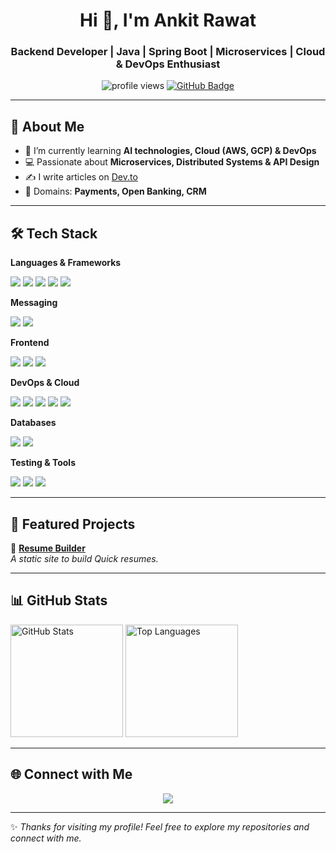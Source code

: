 <!-- Profile Header -->
<h1 align="center">Hi 👋, I'm Ankit Rawat</h1>
<h3 align="center">Backend Developer | Java | Spring Boot | Microservices | Cloud & DevOps Enthusiast</h3>

<p align="center">
  <img src="https://komarev.com/ghpvc/?username=yourusername&label=Profile%20Views&color=0e75b6&style=flat" alt="profile views" />
  <a href="https://github.com/yourusername?tab=followers"><img src="https://img.shields.io/github/followers/yourusername?label=Followers&style=social" alt="GitHub Badge"></a>
</p>

---

## 🚀 About Me
- 🌱 I’m currently learning **AI technologies, Cloud (AWS, GCP) & DevOps**  
- 💻 Passionate about **Microservices, Distributed Systems & API Design**  
- ✍️ I write articles on [Dev.to](https://dev.to/ankitdevcode)  
- 🎯 Domains: **Payments, Open Banking, CRM**  

---

## 🛠️ Tech Stack


**Languages & Frameworks**  
<p>
  <img src="https://img.shields.io/badge/Java-ED8B00?style=for-the-badge&logo=openjdk&logoColor=white"/>
  <img src="https://img.shields.io/badge/SpringBoot-6DB33F?style=for-the-badge&logo=springboot&logoColor=white"/>
  <img src=https://img.shields.io/badge/SQL-003B57?style=for-the-badge&logo=postgresql&logoColor=white/>
  <img src="https://img.shields.io/badge/Hibernate-59666C?style=for-the-badge&logo=hibernate&logoColor=yellow"/>
  <img src="https://img.shields.io/badge/Maven-C71A36?style=for-the-badge&logo=apachemaven&logoColor=white"/>
</p>


**Messaging**
<p>
  <img src="https://img.shields.io/badge/Apache%20Kafka-231F20?style=for-the-badge&logo=apachekafka&logoColor=white"/>
  <img src="https://img.shields.io/badge/Spring%20Kafka-6DB33F?style=for-the-badge&logo=spring&logoColor=white"/>
</p>

**Frontend**  
<p>
  <img src="https://img.shields.io/badge/HTML5-E34F26?style=for-the-badge&logo=html5&logoColor=white"/>
  <img src="https://img.shields.io/badge/CSS3-1572B6?style=for-the-badge&logo=css3&logoColor=white"/>
  <img src="https://img.shields.io/badge/JavaScript-F7DF1E?style=for-the-badge&logo=javascript&logoColor=black"/>
</p>

**DevOps & Cloud**  
<p>
  <img src="https://img.shields.io/badge/Docker-2496ED?style=for-the-badge&logo=docker&logoColor=white"/>
  <img src="https://img.shields.io/badge/Kubernetes-326CE5?style=for-the-badge&logo=kubernetes&logoColor=white"/>
  <img src="https://img.shields.io/badge/AWS-FF9900?style=for-the-badge&logo=amazonaws&logoColor=white"/>
  <img src="https://img.shields.io/badge/PCF-002F87?style=for-the-badge&logo=cloudfoundry&logoColor=white"/>
  <img src="https://img.shields.io/badge/GitLab-FC6D26?style=for-the-badge&logo=gitlab&logoColor=white"/>
</p>

**Databases**  
<p>
  <img src="https://img.shields.io/badge/MySQL-005C84?style=for-the-badge&logo=mysql&logoColor=white"/>
  <img src="https://img.shields.io/badge/PostgreSQL-316192?style=for-the-badge&logo=postgresql&logoColor=white"/>
</p>

**Testing & Tools**  
<p>
  <img src="https://img.shields.io/badge/JUnit5-25A162?style=for-the-badge&logo=junit5&logoColor=white"/>
  <img src="https://img.shields.io/badge/Mockito-FFCA28?style=for-the-badge&logo=mockito&logoColor=black"/>
  <img src="https://img.shields.io/badge/JMeter-D22128?style=for-the-badge&logo=apachejmeter&logoColor=white"/>
</p>

---

## 📂 Featured Projects  

🔗 [**Resume Builder**](https://ankitdevcode.github.io/resume_builder/)  
*A static site to build Quick resumes.*  

---


## 📊 GitHub Stats

<p>
  <img src="https://github-readme-stats.vercel.app/api?username=ankitdevcode&show_icons=true&theme=radical" alt="GitHub Stats" height="180"/>
  <img src="https://github-readme-stats.vercel.app/api/top-langs/?username=ankitdevcode&layout=compact&theme=radical" alt="Top Languages" height="180"/>
</p>

---

## 🌐 Connect with Me
<p align="center">
  <a href="[https://dev.to/ankitdevcode]"><img src="https://img.shields.io/badge/Dev.to-0A0A0A?style=for-the-badge&logo=devdotto&logoColor=white"/></a>
</p>

---

✨ *Thanks for visiting my profile! Feel free to explore my repositories and connect with me.*
